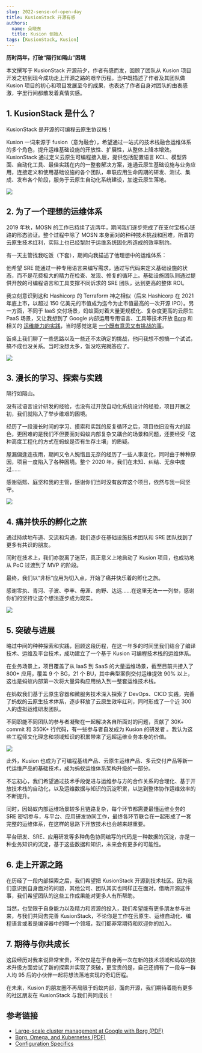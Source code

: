 ```yaml
---
slug: 2022-sense-of-open-day
title: KusionStack 开源有感
authors:
  name: 朵晓东
  title: Kusion 创始人
tags: [KusionStack, Kusion]
---
```


**历时两年，打破“隔行如隔山”困境**

本文撰写于 KusionStack 开源前夕，作者有感而发，回顾了团队从 Kusion 项目开发之初到现今成功走上开源之路的艰辛历程。当中既描述了作者及其团队做 Kusion 项目的初心和项目发展至今的成果，也表达了作者自身对团队的由衷感激，字里行间都散发着真情实感。

## 1. KusionStack 是什么？

KusionStack 是开源的可编程云原生协议栈！

Kusion 一词来源于 fusion（意为融合），希望通过一站式的技术栈融合运维体系的多个角色，提升运维基础设施的开放性、扩展性，从整体上降本增效。KusionStack 通过定义云原生可编程接入层，提供包括配置语言 KCL、模型界面、自动化工具、最佳实践在内的一整套解决方案，连通云原生基础设施与业务应用，连接定义和使用基础设施的各个团队，串联应用生命周期的研发、测试、集成、发布各个阶段，服务于云原生自动化系统建设，加速云原生落地。

![](images/1.jpg)

## 2. 为了一个理想的运维体系

2019 年秋，MOSN 的工作已持续了近两年，期间我们逐步完成了在支付宝核心链路的形态验证。整个过程中除了 MOSN 本身面对的种种技术挑战和困难，所谓的云原生技术红利，实际上也已经掣肘于运维系统固化所造成的效率制约。

有一天主管找我吃饭（下套），期间向我描述了他理想中的运维体系：

他希望 SRE 能通过一种专用语言来编写需求，通过写代码来定义基础设施的状态，而不是花费极大的精力在检查、发现、修复的循环上。基础设施团队则通过提供开放的可编程语言和工具支撑不同诉求的 SRE 团队，达到更高的整体 ROI。

我立刻意识到这和 Hashicorp 的 Terraform 神之相似（后来 Hashicorp 在 2021 年底上市，以超过 150 亿美元的市值成为迄今为止市值最高的一次开源 IPO）。另一方面，不同于 IaaS 交付场景，蚂蚁面对着大量更规模化、复杂度更高的云原生 PaaS 场景，又让我想到了 Google 内部运用专用语言、工具等技术开放 [Borg](https://pdos.csail.mit.edu/6.824/papers/borg.pdf) 和相关的 [运维能力的实践](https://sre.google/workbook/configuration-specifics)，当时感觉这是 [一个既有意思又有挑战的事](https://queue.acm.org/detail.cfm?id=2898444)。

饭桌上我们聊了一些思路以及一些还不太确定的挑战，他问我想不想搞一个试试，搞不成也没关系。当时没想太多，饭没吃完就答应了。

![](images/2.jpg)

## 3. 漫长的学习、探索与实践

隔行如隔山。

没有过语言设计研发的经验，也没有过开放自动化系统设计的经验，项目开展之初，我们就陷入了举步维艰的困境。

经历了一段漫长时间的学习、摸索和实践的反复循环之后，项目依旧没有大的起色，更困难的是我们不但要面对蚂蚁内部复杂又耦合的场景和问题，还要经受「这种高度工程化的方式在蚂蚁是否有生存土壤」的质疑。

屋漏偏逢连夜雨，期间又令人惋惜且无奈的经历了一些人事变化，同时由于种种原因，项目一度陷入了各种困境。整个 2020 年，我们在未知、纠结、无奈中度过…… 

感谢瓴熙、庭坚和我的主管，感谢你们当时没有放弃这个项目，依然与我一同坚守。

![](images/3.jpg)

## 4. 痛并快乐的孵化之旅

通过持续地布道、交流和沟通，我们逐步在基础设施技术团队和 SRE 团队找到了更多有共识的朋友。

同时在技术上，我们亦脱离了迷茫，真正意义上地启动了 Kusion 项目，也成功地从 PoC 过渡到了 MVP 的阶段。

最终，我们以“非标”应用为切入点，开始了痛并快乐着的孵化之旅。

感谢零执、青河、子波、李丰、毋涯、向野、达远……在这里无法一一列举，感谢你们的坚持让这个想法逐步成为现实。

![](images/4.jpg)

## 5. 突破与进展

略过中间的种种探索和实践，回顾这段历程，在这一年多的时间里我们结合了编译技术、运维及平台技术，成功建立了一个基于 Kusion 可编程技术栈的运维体系。

在业务场景上，项目覆盖了从 IaaS 到 SaaS 的大量运维场景，截至目前共接入了 800+ 应用，覆盖 9 个 BG，21 个 BU，其中典型案例交付运维提效 90% 以上，这也是蚂蚁内部第一次将大量异构应用纳入到一整套运维技术栈。

在蚂蚁我们基于云原生容器和微服务技术深入探索了 DevOps、CICD 实践，完善了蚂蚁的云原生技术体系，逐步释放了云原生效率红利，同时形成了一个近 300 人的虚拟运维研发团队。

不同职能不同团队的参与者凝聚在一起解决各自所面对的问题，贡献了 30K+ commit 和 350K+ 行代码，有一些参与者自发成为 Kusion 的研发者 。我认为这些工程师文化理念和领域知识的积累带来了远超运维业务本身的价值。

![](images/5.png)

此外，Kusion 也成为了可编程基线产品、云原生运维产品、多云交付产品等新一代运维产品的基础技术，成为蚂蚁运维体系架构升级的一部分。

不忘初心，我们希望通过技术手段促进与运维参与方的合作关系的合理化、基于开放技术栈的自动化，以及运维数据与知识的沉淀积累，以达到整体协作运维效率的不断提升。

同时，因蚂蚁内部运维场景较多且链路复杂，每个环节都需要最懂运维业务的 SRE 密切参与，与平台、应用研发协同工作，最终各环节联合在一起形成了一套完整的运维体系，在这样的思路下开放技术也会越来越重要。

平台研发、SRE、应用研发等多种角色协同编写的代码是一种数据的沉淀，亦是一种业务知识的沉淀，基于这些数据和知识，未来会有更多的可能性。

## 6. 走上开源之路

在历经了一段内部探索之后，我们希望把 KusionStack 开源到技术社区。因为我们意识到自身面对的问题，其他公司、团队其实也同样正在面对。借助开源这件事，我们希望团队的这些工作成果能对更多人有所帮助。

当然，也受限于自身能力以及精力和资源的投入，我们希望能有更多朋友参与进来，与我们共同去完善 KusionStack，不论你是工作在云原生、运维自动化、编程语言或者是编译器中的哪一个领域，我们都非常期待和欢迎你的加入。

## 7. 期待与你共成长

这段经历对我来说异常宝贵，不仅仅是在于自身再一次在新的技术领域和蚂蚁的技术升级方面尝试了新的探索并实现了突破，更宝贵的是，自己还拥有了一段与一群人均 95 后的小伙伴一起将想法落地实现的奇幻历程。

在未来，Kusion 的朋友圈不再局限于蚂蚁内部，面向开源，我们期待着能有更多的社区朋友在 KusionStack 与我们共同成长！

## 参考链接

- [Large-scale cluster management at Google with Borg (PDF)](https://pdos.csail.mit.edu/6.824/papers/borg.pdf)
- [Borg, Omega, and Kubernetes (PDF)](https://queue.acm.org/detail.cfm?id=2898444)
- [Configuration Specifics](https://sre.google/workbook/configuration-specifics)
